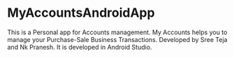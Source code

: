 # MyAccountsAndroidApp
This is a Personal app for Accounts management.
My Accounts helps you to manage your Purchase-Sale Business Transactions. Developed by Sree Teja and Nk Pranesh.
It is developed in Android Studio.
